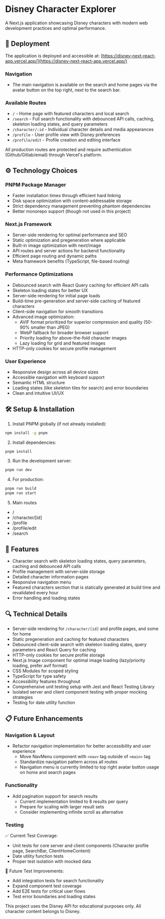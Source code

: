 # Disney Character Explorer

A Next.js application showcasing Disney characters with modern web development practices and optimal performance.

## 🚀 Deployment

The application is deployed and accessible at:
[https://disney-next-react-app.vercel.app/](https://disney-next-react-app.vercel.app/)

### Navigation

- The main navigation is available on the search and home pages via the avatar button on the top right, next to the search bar.

### Available Routes

- `/` - Home page with featured characters and local search
- `/search` - Full search functionality with debounced API calls, caching, skeleton loading states, and query parameters
- `/character/:id` - Individual character details and media appearances
- `/profile` - User profile view with Disney preferences
- `/profile/edit` - Profile creation and editing interface

All production routes are protected and require authentication (Github/Gitlab/email) through Vercel's platform.

## ⚙️ Technology Choices

### PNPM Package Manager

- Faster installation times through efficient hard linking
- Disk space optimization with content-addressable storage
- Strict dependency management preventing phantom dependencies
- Better monorepo support (though not used in this project)

### Next.js Framework

- Server-side rendering for optimal performance and SEO
- Static optimization and pregeneration where applicable
- Built-in image optimization with next/image
- API routes and server actions for backend functionality
- Efficient page routing and dynamic paths
- Meta framework benefits (TypeScript, file-based routing)

### Performance Optimizations

- Debounced search with React Query caching for efficient API calls
- Skeleton loading states for better UX
- Server-side rendering for initial page loads
- Build-time pre-generation and server-side caching of featured characters
- Client-side navigation for smooth transitions
- Advanced image optimization:
  - AVIF format prioritized for superior compression and quality (50-90% smaller than JPEG)
  - WebP fallback for broader browser support
  - Priority loading for above-the-fold character images
  - Lazy loading for grid and featured images
- HTTP-only cookies for secure profile management

### User Experience

- Responsive design across all device sizes
- Accessible navigation with keyboard support
- Semantic HTML structure
- Loading states (like skeleton tiles for search) and error boundaries
- Clean and intuitive UI/UX

## 🛠 Setup & Installation

1. Install PNPM globally (if not already installed):

```bash
npm install -g pnpm
```

2. Install dependencies:

```bash
pnpm install
```

3. Run the development server:

```bash
pnpm run dev
```

4. For production:

```bash
pnpm run build
pnpm run start
```

5. Main routes

- /
- /character/[id]
- /profile
- /profile/edit
- /search

## 🌟 Features

- Character search with skeleton loading states, query parameters, caching and debounced API calls
- Profile management with server-side storage
- Detailed character information pages
- Responsive navigation menu
- Featured characters section that is statically generated at build time and revalidated every hour
- Error handling and loading states

## 🔍 Technical Details

- Server-side rendering for `/character/[id]` and profile pages, and some for home
- Static pregeneration and caching for featured characters
- Debounced client-side search with skeleton loading states, query parameters and React Query for caching
- HTTP-only cookies for secure profile storage
- Next.js Image component for optimal image loading (lazy/priority loading, prefer avif format)
- CSS Modules for scoped styling
- TypeScript for type safety
- Accessibility features throughout
- Comprehensive unit testing setup with Jest and React Testing Library
- Isolated server and client component testing with proper mocking strategies
- Testing for date utility function

## 📋 Future Enhancements

### Navigation & Layout

- Refactor navigation implementation for better accessibility and user experience
  - Move NavMenu component with `<nav>` tag outside of `<main>` tag
  - Standardize navigation pattern across all routes
  - Navigation menu is currently limited to top right avatar button usage on home and search pages

### Functionality

- Add pagination support for search results
  - Current implementation limited to 8 results per query
  - Prepare for scaling with larger result sets
  - Consider implementing infinite scroll as alternative

### Testing

✅ Current Test Coverage:

- Unit tests for core server and client components (Character profile page, SearchBar, ClientHomeContent)
- Date utility function tests
- Proper test isolation with mocked data

🔄 Future Test Improvements:

- Add integration tests for search functionality
- Expand component test coverage
- Add E2E tests for critical user flows
- Test error boundaries and loading states

This project uses the Disney API for educational purposes only. All character content belongs to Disney.
